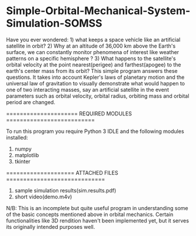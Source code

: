 # Simple-Orbital-Mechanical-System-Simulation-SOMSS
Have you ever wondered: 1) what keeps a space vehicle like an artificial satellite in orbit? 2) Why at an altitude of 36,000 km above the Earth's surface, we can constantly monitor phenomena of interest like weather patterns on a specific hemisphere ? 3) What happens to the satellite's orbital velocity at the point nearest(perigee) and farthest(apogee) to the earth's center mass from its orbit? This simple program answers these questions. It takes into account Kepler's laws of planetary motion and the universal law of gravitation to visually demonstrate what would happen to one of two interacting masses, say an artificial satellite in the event parameters such as orbital velocity, orbital radius, orbiting mass and orbital period are changed. 

===================== REQUIRED MODULES ==========================

To run this program you require Python 3 IDLE and the following modules installed:
  1. numpy
  2. matplotlib
  3. tkinter
  
==================== ATTACHED FILES =============================
1. sample simulation results(sim.results.pdf)
2. short video(demo.m4v)

N/B: This is an incomplete but quite useful program in understanding some of the basic concepts mentioned above in orbital mechanics. Certain functionalities like 3D rendition haven't been implemented yet, but it serves its originally intended purposes well. 
